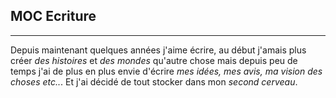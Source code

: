 

## MOC Ecriture

---

Depuis maintenant quelques années j'aime écrire, au début j'amais plus créer *des histoires* et *des mondes* qu'autre chose mais depuis peu de temps j'ai de plus en plus envie d'écrire *mes idées, mes avis, ma vision des choses etc..*. Et j'ai décidé de tout stocker dans mon *second cerveau*.